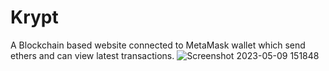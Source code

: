 # Krypt
A Blockchain based website connected to MetaMask wallet which send ethers and can view latest transactions.
![Screenshot 2023-05-09 151848](https://user-images.githubusercontent.com/87557094/237060340-0baa0615-dd0b-4e3f-a0ed-6a4d8748fb5c.png)
